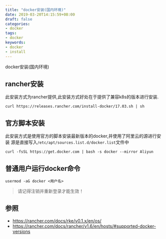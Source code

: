 ```yaml
---
title: "docker安装(国内环境)"
date: 2019-03-20T14:15:59+08:00
draft: false
categories:
- docker
tags:
- docker
keywords:
- docker
- install
---
```


docker安装(国内环境)
<!--more-->

## rancher安装

此安装方式为rancher提供,此安装方式好处在于提供了兼容k8s的版本进行安装.

```
curl https://releases.rancher.com/install-docker/17.03.sh | sh
```
## 官方脚本安装

此安装方式是使用官方的脚本安装最新版本的docker,并使用了阿里云的源进行安装
源是直接写入`/etc/apt/sources.list.d/docker.list`文件中
```shell
curl -fsSL https://get.docker.com | bash -s docker --mirror Aliyun
```

## 普通用户运行docker命令

```
usermod -aG docker <用户名>
```

> 请记得注销并重新登录才能生效！

## 参照

* https://rancher.com/docs/rke/v0.1.x/en/os/
* https://rancher.com/docs/rancher/v1.6/en/hosts/#supported-docker-versions